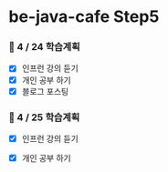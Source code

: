 # be-java-cafe  Step5

### 📌 4 / 24 학습계획

- [x] 인프런 강의 듣기
- [x] 개인 공부 하기
- [x] 블로그 포스팅

### 📌 4 / 25 학습계획

- [x] 인프런 강의 듣기
- [x] 개인 공부 하기



